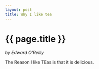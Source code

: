 ```yaml
---
layout: post
title: Why I like tea
---
```


# {{ page.title  }}

_by Edward O'Reilly_

The Reason I like TEas is that it is delicious.
